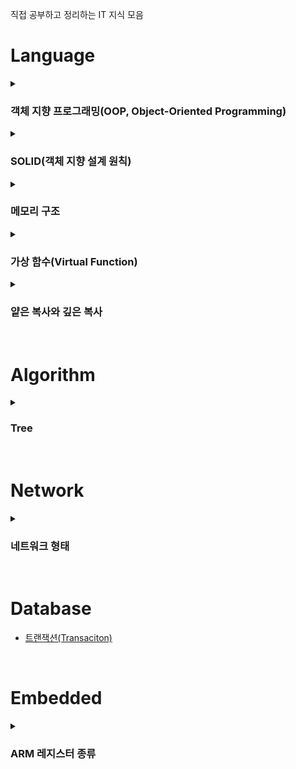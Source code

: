 직접 공부하고 정리하는 IT 지식 모음

# Language

<details>
  <summary><h3>객체 지향 프로그래밍(OOP, Object-Oriented Programming)</h3></summary>
  객체 지향 이란 프로그래밍에서 필요한 데이터를 추상화 시켜 <b>상태와 행위를 가진 객체</b>로 만들고, 객체들 간의 상호작용을 통해 로직을 구성하는 프로그래밍 방법을 말한다.
  <br>
  객체 지향 프로그래밍은 크게 추상화, 캡슐화, 상속, 다형성 4가지의 특징을 가진다.
  <br>

  ### 추상화(Abstraction)
  추상화의 사용 이유는 다른 곳의 코드를 수정할 필요 없이, 추가로 만들 부분만 새로 생성해주면 되는 것이 가장 큰 특징이다.

  #### 추상화의 특징
  - 객체에서 공통된 속성과 행위를 추출하는 것
  - 공통의 속성과 행위를 찾아서 타입을 정의하는 과정
  - 불필요한 정보는 숨기고 중요한 정보만을 표현함으로써 프로그램을 간단하게 만드는 것

  --- 

  ### 캡슐화(Encapsulation)
  캡슐화는 속성과 기능을 정의하는 변수와 메소드를 클래스라는 캡슐에 넣어서 분류하는 것을 말한다.
  <br>
  재활용이 원활하다는 장점이 있으며 캡슐화를 통해 정보은닉(접근 제어자)을 활용할 수 있다.

  #### 캡슐화의 특징
  - 데이터 구조와 데이터 다루는 방법을 결합 시켜 묶는 것(변수와 함수를 하나로 묶는 것을 뜻함)
  - 낮은 결합도를 유지할 수 있도록 설계하는 것

  ---

  ### 상속
  상속은 클래스의 속성과 행위를 하위 클래스에 물려주거나 하위 클래스가 속성과 행위를 물려 받는 것을 말한다.
  
  #### 상속의 특징
  - 코드의 재사용을 증대 시킬 수 있음(같은 기능 재구현 필요 없음)
  - 새로운 클래스가 기존의 클래스의 데이터와 연산을 이용할 수 있음

  #### 상속의 장단점

  |장점|단점|
  |:---|:---|
  |- 재사용으로 인한 코드가 줄어듦<br>- 범용적인 사용 가능<br>- 자료와 메서드의 자유로운 사용 및 추가 가능|- 상위 클래스의 변경이 어려움<br>- 불필요한 클래스가 증가할 수 있음<br>- 상속이 잘못 상용될 수 있음|

  ---

  ### 다형성
  객체 지향 프로그래밍은 하나의 클래스 내부의 같은 이름의 메서드를 여러 개 정의하거나 상위 클래스의 행위를 하위 클래스에서 재정의하여 사용할 수 있기 때문에 다형성이라는 특징을 갖게 된다.
  <br>
  가장 큰 특징으로 오버라이딩과 오버로딩이 있다.

  #### 다향성의 특징
  - 하나의 함수명이 상황에 따라 다른 의미로 해석될 수 있는 것
  - 어떠한 요소에 여러 개의 개념을 넣어 놓은 것
    
</details>

<details>
  <summary><h3>SOLID(객체 지향 설계 원칙)</h3></summary>
  객체 지향적으로 설계하기 위해 5 가지의 원칙이 있으며, 원칙의 앞글자를 따 SOLID 원칙이라고 부른다.

  ### 1. 단일 책임 원칙(SRP, Single Responsibility Principle)
  - 하나의 클래스는 단 하나의 책임만 가져야 함
  - 단일 책임 원칙이 지켜지지 않을 경우 한 책임의 변경에 의해 다른 책임과 관련된 코드에 영향이 갈 수 있음

  ---

  ### 2. 개방-폐쇄 원칙(OCP, Open-Closed Principle)
  - 소프트웨어 요소는 확장에는 열려있으나 변경에는 닫혀 있어야 함
  - 기능을 변경하거나 확장할 수 있으면서 기능을 사용하는 코드는 수정하지 않아야 함

  ---

  ### 3. 리스코프 치환 원칙(LSP, Liskov Substitution Principle)
  - 프로그램 객체는 프로그램의 정확성을 깨뜨리지 않으면서 하위 타입의 인스턴스로 바꿀 수 있어야 함
  - 상위 타입의 객체를 하위 타입의 객체로 치환해도 상위 타입을 사용하는 프로그램은 정상적으로 동작해야 함

  ---

  ### 4. 인터페이스 분리 원칙(ISP, Interface Segregation Principle)
  - 범용 인터페이스 하나보다 클라이언트를 위한 여러 개의 인터페이스로 구성하는 것이 좋음
  - 인터페이스는 인터페이스를 사용하는 클라이언트를 기준으로 분리해야 함
  - 클라이언트가 필요로 하는 인터페이스로 분리함으로써 각 클라이언트가 사용하지 않는 인터페이스에 변경이 있어도 영향을 받지 않도록 만들어야 함

  ---

  ### 5. 의존관계 역전 원칙(DIP, Dependency Inversion Principle)
  - 추상화에 의존해야 하며, 구체화에 의존하면 안됨
  - 고수준 모듈은 저수준 모듈의 구현에 의존해서는 안됨
  - 저수준 모듈은 고수준 모듈에서 정의한 추상화 타입에 의존해야 함
    
</details>

<details>
  <summary><h3>메모리 구조</h3></summary>

  프로그램이 실행되면 프로세스 주소 공간이 메모리에 할당된다.
  <br>
  프로세스 주소 공간에는 TEXT, DATA, BSS, HEAP, STACK 영역으로 이루어져 있다.
  
  <p align="center">
    <img src="https://github.com/JeHeeYu/IT-Knowledge-Collection/assets/87363461/43c721f6-937e-48bc-b60c-c0330d5a7beb" width="230" height="460">
  </p>

  ### TEXT 영역
  Code 영역이라고도 하며, <b>실행할 프로그램의 소스 코드</b>가 들어가는 부분이다.
  <br>
  컴파일 타임에 결정되고 중간에 코드를 변경할 수 없도록 Read-Only로 지정되어 있다.

  ---

  ### DATA 영역
  프로그램의 <b>초기값이 있는</b> 전역 변수, 배열, 정적 변수가 저장되는 영역이다.
  <br>
  즉, 프로그램이 구동되는 동안 항상 접근 가능한 변수가 저장되는 영역이다.
  <br>
  <br>
  프로그램의 시작과 함께 할당되며 프로그램이 종료되면 소멸한다.
  <br>
  실행 도중 변경될 수 있으므로 Read-Write로 지정되어 있다.

  ---

  ### BSS(Block Stated Symbol) 영역
  프로그램의 <b>초기값이 없는</b> 전역 변수, 배열, 정적 변수 등이 저장되는 영역이다.
  <br>
  즉, 초기화된 데이터는 DATA 영역에, 초기화 되지 않은 데이터는 BSS 영역에 저장된다.
  <br>
  <br>
  초기화 되지 않은 변수는 프로그램이 실행할 때 영역만 잡아주면 되지만, 초기화 된 변수는 그 값도 저장하고 있어야 하기 때문이다.

  ---

  ### STACK 영역
  함수의 호출과 관계 있는 블록, 그리고 지역 변수, 매개 변수가 저장되는 영역이다.
  <br>
  함수의 호출과 함께 할당되며, 함수 호출 완료 시 소멸한다.
  <br>
  메모리의 높은 주소에서 낮은 주소 방향으로 할당된다.
  <br>
  <br>
  컴파일 타임에 크기가 결정되기 때문에 무한히 할당할 수 없다.
  <br>
  따라서 재귀 함수가 너무 깊게 호출되거나 함수가 지역 변수를 너무 많이 보유하고 있어 STACK 영역을 초기화 하면 STACK Overflow가 발생한다.

  ---

  ### HEAP 영역
  런타임 중 크기가 결정되는 메모리 영역이다.
  <br>
  사용자에 의해 메모리 공간이 동적으로 할당되고 해제된다.
  <br>
  메모리의 낮은 주소에서 높은 주소의 방향으로 할당된다.
  <br>
  <br>
  HEAP과 STACK 영역은 사실 같은 공간을 할당한다.
  <br>
  HEAP과 STACK은 서로 반대 방향으로 할당되는데, 각 영역이 상대 공간을 침범할 경우 overflow가 발생할 수 있다.

  ---
</details>

<details>
  <summary><h3>가상 함수(Virtual Function)</h3></summary>
  가상 함수란 <b>부모 클래스에서 상속 받을 클래스에서 재정의할 것으로 기대하고 정의해놓은 함수</b>를 말한다.
  <br>
  이러한 가상 함수는 자신을 호출하는 객체의 동적 타입에 따라 실제 호출할 함수가 결정된다.
  <br>
  <br>
  가상 함수는 virtual 키워드를 사용하여 선언한다.
  
  ```
  virtual 함수원형();
  ```

  <br>

  ### 바인딩(Binding)
  C++ 컴파일러는 함수를 호출할 때, 어느 블록에 있는 함수를 호출해야 하고, 해당 함수가 정확한 메모리 위치까지 알아야 한다.
  <br>
  이처럼 함수를 호출하는 코드에서 <b>어느 블록에 있는 함수를 실행하라는 의미</b>로 해석하는 것을 바인딩이라고 한다.
  <br>
  <br>
  대부분 함수를 호출하는 코드는 <b>컴파일 타임에 고정된 메모리 주소로 변환</b>된다.
  <br>
  이것을 정적 바인딩(Static Binding)이라고 한다.
  <br>
  C++에서 가상 함수가 아닌 멤버 함수는 모두 정적 바인딩을 하게 된다.
  <br>
  <br>
  하지만 가상 함수의 호출은 <b>컴파일러가 어떤 함수를 호출해야 하는지 미리 알 수 없다</b>.
  <br>
  왜냐하면, <b>가상 함수는 프로그램이 실행될 때 객체를 결정</b>하므로 컴파일 타임에 해당 객체를 특정할 수 없기 때문이다.
  <br>
  따라서 가상 함수의 경우 런 타임에 올바른 함수가 실행될 수 있도록 해야 한다.
  <br>
  이것을 동적 바인딩(Dynamic Binding) 이라고 한다.

  <br>

  ### 가상 함수 테이블(VTBL, Virtual Function Table)
  C++에서는 가상 함수의 정의와 동작 방식만을 규정하고 있으며, 그에 따른 구현은 컴파일러마다 다르다.
  <br>
  하지만 컴파일러가 가상 함수를 다루는 가장 일반적인 방식은 가상 함수 테이블을 이용하는 것이다.
  <br>
  <br>
  C++ 컴파일러는 각각의 객체마다 가상 함수 테이블을 가리키는 포인터를 저장하기 위한 숨겨진 멤버를 하나 추가한다.
  <br>
  이와 함께 가상 함수를 단 하나라도 가지는 클래스에 대해서 가상 함수 테이블을 작성한다.
  <br>
  이렇게 작성된 가상 함수 테이블에는 해당 클래스의 객체들을 위해 선언된 가상 함수들의 주소가 저장되게 된다.
  <br>
  <br>
  가상 함수를 호출하면, C++ 프로그램은 가상 함수 테이블에 접근하여 자신이 필요한 함수의 주소를 찾아 호출하게 된다.
  <br>
  가상 함수를 사용하면 이처럼 함수의 호출 과정이 복잡해지므로, 메모리와 실행 속도 측면에서 부담을 가지게 된다.
  <br>
  따라서 C++에서 <b>기본 바인딩은 정적 바인딩이며, 필요한 경우에만 가상 함수로 선언하도록</b> 하고 있다.
  > 파생 클래스가 재정의할 가능성이 있는 함수는 모두 가상 함수로 선언하는 편이 좋음

  <br>

  ### 순수 가상 함수(Pure Virtual Function)
  C++에서 가상 함수란 파생 클래스에서 재정의할 것으로 기대하는 멤버 함수를 의미한다.
  <br>
  따라서 가상 함수는 반드시 재정의해야만 하는 함수가 아닌, 재정의가 가능한 함수를 가리킨다.
  <br>
  <br>
  이와 달리 순수 가상 함수는 파생 함수는 파생 클래스에서 반드시 재정의해야 하는 멤버 함수를 의미한다.
  <br>
  이러한 가상 함수는 일반적으로 함수의 동작을 정의하는 본체를 가지고 있지 않다.
  <br>
  따라서 파생 클래스에서 재저으이하지 않으면 사용할 수 없다.
  <br>
  <br>
  아래와 같이 함수만 있고 본체가 없다는 의미로 함수 선언부 끝에 "=0"을 추가한다.

  ```
  virtual 함수 원형=0;
  ```
  
</details>

<details>
  <summary><h3>얕은 복사와 깊은 복사</h3></summary>
  
  ### 얕은 복사(Shallow Copy)
  얕은 복사는 객체가 가진 멤버들의 값을 새로운 객체로 복사하는데 만약 객체가 참조 타입의 멤버를 가지고 있다면 참조 값만 복사가 된다.
  <br>
  즉, 얕은 복사의 경우 동적 할당을 받은 변수의 주소 값을 공유한다.
  <br>
  아래는 얕은 복사의 예제 코드이다.

  ```
  #include <iostream>
  #include <cstring>
  
  using namespace std;
  
  class A
  {
  private:
      char* name;
      int age;
      
  public:
      A(char* myName, int myAge) : age(myAge)
      {
          name = new char[strlen(myName) + 1];
          strcpy(name, myName);
      }
      
      ~A()
      {
          delete []name;
          cout << "소멸자 호출" << endl;
      }
      
      void show() const
      {
          cout << "이름 : " << name << endl;
          cout << "나이 : " << age << endl;
      }
  };
  
  int main()
  {
      A a("홍길동", 20);
      A b = a;
      
      a.show();
      b.show();
  
      return 0;
  }

  // 실행 결과
  이름 : 홍길동
  나이 : 20
  이름 : 홍길동
  나이 : 20
  소멸자 호출
  ```

  A클래스의 객체 a와 b가 있으며, a는 객체 생성 시 초기화를 했다.
  <br>
  반면 b는 a의 디폴트 복사 생성자에 의해 멤버 대 멤버 복사가 일어났다.
  <br>
  즉, 여기서 얕은 복사가 일어났다.
  <br>
  <br>
  근데 객체는 2개이나, 소멸자가 한 번만 호출 되었다.
  <br>
  그 이유는 char* 포인터인 name 때문이다.
  <br>
  멤버 대 멤버 복사이기 때문에 객체 a의 name을 가리키는 주소 값을 b도 같이 할당 받아 두 객체가 같은 문자열을 참조하는 문제가 생긴다.
  <br>
  <br>
  그래서 만약 객체 a가 소멸된다고 가정하면 a의 소멸자 호출이 일어나면서 delete를 해준다.
  <br>
  하지만 b의 소멸자 호출이 일어나면 이미 소멸된 문자열을 대상으로 delete 하기 때문에 문제가 발생한다.
  <br>
  하지만 변수가 힙의 메모리 공간을 참조하지 않는다면 별다른 문제가 생기지 않는다.
  <br>
  <br>
  이처럼 얕은 복사는 간단하지만 멤버 변수에 따른 문제점이 발생하는 것을 고려해야 한다.

  <br>

  ### 깊은 복사(Deep Copy)
  깊은 복사는 전체 복사로 생각할 수 있다.
  <br>
  얕은 복사와 달리 객체가 가진 모든 멤버를 복사하는 것을 말한다.
  <br>
  객체가 참조 타입의 멤버를 포함할 경우 참조 값의 복사가 아닌 참조된 객체 자체가 복사되는 것을 말한다.
  <br>
  <br>
  즉, 깊은 복사는 새로 동적 할당을 받고, 원본의 데이터를 복사한다.
  <br>
  아래는 깊은 복사의 예제 코드이다.

  ```
  #include <iostream>
  #include <cstring>
  
  using namespace std;
  
  class A
  {
  private:
      char* name;
      int age;
      
  public:
      A(char* myName, int myAge) : age(myAge)
      {
          name = new char[strlen(myName) + 1];
          strcpy(name, myName);
      }
      
      A(const A &copy) : age(copy.age)
      {
          name = new char[strlen(copy.name) + 1];
          strcpy(name, copy.name);
      }
      
      ~A()
      {
          delete []name;
          cout << "소멸자 호출" << endl;
      }
      
      void show() const
      {
          cout << "이름 : " << name << endl;
          cout << "나이 : " << age << endl;
      }
  };
  
  int main()
  {
      A a("홍길동", 20);
      A b = a;
      
      a.show();
      b.show();
  
      return 0;
  }

  // 실행 결과
  이름 : 홍길동
  나이 : 20
  이름 : 홍길동
  나이 : 20
  소멸자 호출
  소멸자 호출
  ```
  

  기존의 얕은 복사에서는 소멸자가 한 번만 호출되었다면 여기서는 두 번 호출되었다.
  <br>
  복사 생성자에서 const를 인자로 받는데, 그 이유는 기존의 객체의 멤버 변수 값을 건드리지 않겠다는 의미이다.

  <br>

  ### 복사 생성자(Copy Constructor)
  C++에서 복사 생성자란 자신과 <b>같은 클래스 타입의 다른 객체에 대한 참조를 인수로 전달 받아 그 참조를 가지고 자신을 초기화</b>하는 방법이다.
  <br>
  복사 생성자는 새롭게 생성되는 객체가 원본 객체와 같으면서도, 완전한 독립성을 가지게 해준다.
  <br>
  왜냐하면 복사 생성자를 이용한 대입은 깊은 복사를 통한 값이기 때문이다.
  <br>
  <br>
  복사 생성자는 다음과 같은 상황에서 주로 사용된다.
  - 객체가 함수에 인수로 전달될 때
  - 함수가 객체를 반환 값으로 반환할 때
  - 새로운 객체를 같은 클래스 타입의 기존 객체와 똑같이 초기화할 때
</details>

<br>

# Algorithm

<details>
  <summary><h3>Tree</h3></summary>

  ## Tree란?
  Tree는 **계층구조**를 가진 데이터 구조로, 부모-자식 개념을 가지는 **비선형 개념**의 Graph 자료구조의 일종이다.
  <br>
  트리 구조를 그림으로 나타낼 때는 실제 나무와는 반대로 뿌리가 맨 위에 나타내는 상하 반전된 형태로 표현한다.
  <br>
  <br>
  트리는 하나의 루트 노드(Root Node)를 가지며, 이 노드는 트리의 가장 맨 위에 존재한다.
  <br>
  루트 노드는 1개 이상의 자식 노드를 가지게 된다.
  <br>
  <img src="https://github.com/JeHeeYu/IT-Knowledge-Collection/assets/87363461/2f6016d3-2aad-4226-811e-382a99498ff5" width="700" height="300">
  <br>
  <br>
  ## Tree 특징
  - 계층 구조를 가지는 **계층 모델**
  - DAG(Directed Acyclic Graphs, 방향성이 없는 비순환 그래프) 의 한 종류로, Loop, Circuit이 없음, 즉 **사이클이 없음**
  - 노드가 N개인 트리는 **항상 N-1 개의 간선을 가짐**
  - 루트에서 어떤 노드로 가는 경로는 유일함
  - 임의의 노드 간 경로는 유일함, 즉 두 개의 정점 사이에 반드시 1개의 경로만을 가짐
  <br>
  
  
  ## Tree 용어
  - **루트 노드(Root Node)** : 부모가 없는 노드로 트리는 하나의 루트 노드만을 보유함
  - **단말 노드(Leaf Node)** : 자식이 없는 노드로 ‘말단 노드’ 또는 ‘잎 노드’라고도 함
  - **내부 노드(Internal Node)** : 단말 노드가 아닌 노드
  - **간선(Edge)** : 노드를 연결하는 선(Link, Branch 라고도 함)
  - **형제(Sibling)** : 같은 부모를 가지는 노드(형제 노드라고도 함)
  - **노드의 크기(Size)** : 자신을 포함한 모든 자식 노드의 개수
  - **노드의 깊이(Depth)** : 루트에서 어떤 노드에 도달하기 위해 거쳐야 하는 간선의 수
  - **노드의 레벨(Level)** : 트리의 특정 깊이를 가지는 노드의 집합
  - **노드의 차수(Degree)** : 하위 트리 개수 / 간선 수 (Degree) = 각 노드가 지닌 가지의 수
  - **트리의 차수(Degree of Tree)** : 트리의 최대 차수
  - **트리의 높이(Height)** : 루트 노드에서 가장 깊숙히(맨 아래) 있는 노드의 깊이

  <br>

  ## 트리 순회(Traversal) 방법
  트리의 순회 방법으로 전위(Prorder) 순회, 중위(Inorder) 순회, 후위(Postorder) 순회가 있다.

  ### 전위 순회(Preorder)
  전위 순회는 노드를 먼저 방문하고 그 다음 현재 노드의 왼쪽 하위 노드를, 마지막으로 하위 노드를 재귀적으로 방문하는 방법을 말한다.
  ```
  void preOrderTraversal(TreeNode node) {
      if(node != null) {
          visit(node);
          preOrderTraversal(node.left);
          preOrderTraversal(node.right);
    }
  }

  ```
  <p align="center">
    <img src="https://github.com/JeHeeYu/IT-Knowledge-Collection/assets/87363461/e5f6a5b8-fb70-4704-a0f1-9e651e5999c0" width="400" height="200">
  </p>
  <br>

  ### 중위 순회(Inorder)
  중위 순회는 왼쪽 노드를 먼저 방문하고, 그 다음 현재 노드, 마지막으로 오른쪽 노드를 방문하는 방법을 말한다.
  ```
  void inOrderTraversal(TreeNode node) {
      if(node != null) {
          inOrderTraversal(node.left);
          visit(node);
          inOrderTraversal(node.right);
      }
  }
  ```
  <p align="center">
    <img src="https://github.com/JeHeeYu/IT-Knowledge-Collection/assets/87363461/52e88a8d-0c20-456f-811c-ecea1e28c442" width="400" height="200">
  </p>
  <br>

  ### 후위 순회(Postorder)
  후위 순회는 두 자식 노드를 먼저 방문한 후 현재 노드를 방문하는 방법을 말한다.
  ```
  void postOrderTraversal(TreeNode node) {
      if(node != null) {
          postOrderTraversal(node.left);
          postOrderTraversal(node.right);
          visit(node);
      }
  }
  ```

  <p align="center">
    <img src="https://github.com/JeHeeYu/IT-Knowledge-Collection/assets/87363461/69a85296-da18-4671-9dc0-28c1f7ed88c3" width="400" height="200">
  </p>
  <br>
  
</details>

<br>

# Network

<details>
  <summary><h3>네트워크 형태</h3></summary>  

  ## 근거리 영역 네트워크(LAN, Local Area Network)
  근거리 영역 네트워크는 건물안의 범위나 특정 지역에서 사용하는 네트워크를 말한다.
  <br>
  유선 케이블, 적외선 링크, 무선 송수신기 등을 이용한다.
  <br>
  한 건물 또는 인접한 건물군 내에 있는 네트워크는 하나의 LAN으로 간주된다.

  <br>

  <p align="center">
    <img src="https://github.com/JeHeeYu/IT-Knowledge-Collection/assets/87363461/d4c5b907-6f70-4b75-b384-5fde9686db7b" width="800" height="400">
  </p>

  <br>

  ### LAN의 특징
  - 단일 기관의 소유 또는 제한된 지역 내의 통신
  - 광대역 전송 매체의 사용으로 고속 통신 가능
  - 공유 매체를 사용하므로 경로 선택 없이 매체에 연결된 모든 장치로 데이터 전송 가능
  - 오류 발생률이 낮으며 네트워크에 포함된 자원 공유 가능
  - 네트워크의 확장 또는 재배치 용이
  - 망의 구성 형태에 따라 성(스타)형, 버스형, 링형, 계층(트리)형으로 분류
  - 전송 매체로 꼬임선, 동축 케이블, 광섬유 케이블 등을 이용

  <br>

  ### LAN의 장단점
  **장점**
  - 통신 선로가 가장 짧아 제어가 간단하며 관리 및 확장이 용이함
  - 통신망 신뢰도가 높음
  - 상대적으로 낮은 비용이 드는 매체로 높은 대역폭 이용 가능
  - 게이트웨이, 브리지, 라우터 등의 네트워크 장비를 이용하여 다른 네트워크와 연동 가능
  - 다양한 응용을 수용할 수 있으며 많은 수의 단말 장치 연결 가능
  - 네트워크 관리 용이

  **단점**
  - 네트워크 중앙에 병목현상 가능성이 있음
  - 짧은 거리에서의 통신망을 지원하므로, 거리를 확장하기 위해 리피터, 허브, 브리지와 같은 네트워크 장비가 필요함

  <br>

## 광역 네트워크(WAN, Wide Area Network)
  광역 네트워크는 2개 이상의 LAN을 넓은 지역에 걸쳐 연결한 것을 말한다.
  <br>
  원거리에 있는 네트워크의 경우 라우터나 스위치에 묶을 수 없는 한계가 존재하기 때문에 이런 경우 네트워크 간의 연결을 위해 WAN을 사용한다.
  <br>
  <br>
  또한 LAN에 포함되지 않은 원격의 컴퓨터들도 WAN을 이용하여 서로 통신할 수 있다.
  <br>
  <br>
  WAN은 ISP(인터넷 서비스 제공자)가 제공하는 서비스를 사용하여 구축된 네트워크이다.
  <br>

  <p align="center">
    <img src="https://github.com/JeHeeYu/IT-Knowledge-Collection/assets/87363461/7a097d26-d527-47dd-b4bf-0cd624610ac5" width="800" height="400">
  </p>

  <br>

  ### WAN의 특징
  - 지역성 제한이 없음
  - 여러 LAN과 상호 작용함
  - LAN보다 복잡하고 어려움
  - 기술적 비용이 많이 발생함

  <br>

  ### WAN의 장단점
  **장점**
  - 넓은 범위이기 때문에 어디에서나 사용할 수 있는 유연성
  - 필요에 따라 새로운 위치나 지점을 추가하거나 기존 네트워크를 확장이 비교적 간단함
  - 긴 거리 통신을 지원함
    
  **단점**
  - LAN에 비해 거리가 길기 때문에 신호가 약해지거나 오류가 발생할 확률이 있음
  - 거리가 멀어지는 만큼 LAN에 비해 속도가 느림
  - 대역폭이 제한적이므로 대용량 데이터의 전송에 어려움이 있음
  - WAN을 설정하고 유지하는데 높은 비용이 발생함

  <br>

  ## 도시권 통신망(MAN, Metropolitan Area Network)
  도시권 통신망은 큰 도시 또는 캠퍼스에 퍼져 있는 네트워크이다.
  <br>
  MAN은 LAN보다 큰 규모를 가지지만 WAN보다는 작은 중간 크기 규모의 네트워크이다.
  <br>
  <br>
  대표적인 예로 DSL 전화망, 케이블 TV 네트워크를 통한 인터넷 서비스 제공이 있다.

  <br>

  <p align="center">
    <img src="https://github.com/JeHeeYu/IT-Knowledge-Collection/assets/87363461/7ad83b92-5b03-47d2-a7f3-e0ffe1045133" width="400" height="200">
  </p>

  <br>

  ### MAN의 특징
  - LAN에 비해 넓은 지리적 범위를 가지며, 일반적으로 도시 또는 국가의 한 지역을 커버함
  - MAN은 고속 데이터 전송을 지원하므로 여러 지점 간 빠른 데이터 공유 가능
  - MAN은 고성능 네트워크 요구 사항을 충족시키기 위해 설계되며 신속한 데이터 액세스를 지원함
  - 가상 LAN(VLAN)을 사용하여 여러 위치 간의 논리적인 분리를 가능하게 하여 보안 및 트래픽 관리 강화 가능

  <br>

  ### MAN의 장단점
  **장점**
  - 고속 데이터 전송을 지원하므로 근거리 지점 간 빠른 데이터 공유 가능
  - WAN에 비해 근거리 지역이므로 집중적인 서비스 제공 가능
  - 중요한 비즈니스 및 정부 기관과 같은 기관에서 사용되므로 높은 신뢰성
  - 지리적으로 제한된 네트워크이므로 관리가 상대적으로 간단함

  **단점**
  - WAN에 비해 작은 영역이므로 국가 간의 연결을 제공하지 못함
  - 고성능의 네트워크에 장비 및 라우팅 인프라를 구축할 때 높은 비용이 발생할 수 있음
  - 도시 또는 지역 내의 새로운 지점을 추가하거나 확장하는 것이 어려움
  - 특정 도시나 근거리에 적합하므로 원격 지역이나 농촌 지역에는 적합하지 않음

  <br>

  ## 인트라넷(Intranet)
  인트라넷은 기업이나 조직 내부에서 사용하는 전용 네트워크를 말한다.
  <br>
  인터넷과 유사한 기술을 사용하지만 내부 사용자만을 위한 목적으로 구축되는 특수한 형태의 네트워크이다.
  <br>
  <br>
  인트라넷을 이용하면 조직 내에서 관리되는 문서, 메신저, 게시판 등을 공개되지 않는 웹 페이지에서 처리할 수 있다.

  <br>

  <p align="center">
    <img src="https://github.com/JeHeeYu/IT-Knowledge-Collection/assets/87363461/bbb6d602-6be2-4dbf-9c74-cc2d40253bac" width="400" height="200">
  </p>

  <br>

  ### 인트라넷의 특징
  - 조직 내부에서만 사용되는 전용 네트워크
  - 민감한 정보와 데이터 보호
  - 외부 액세스가 제한되며 내부에서만 접속 가능
  - 조직의 크기 및 요구 사항에 따라 확장 용이


<br>

  ### 인트라넷의 장단점
  **장점**
  - 중요한 정보와 데이터를 보호하고 있어 보안에 강함
  - 조직 내에서 효율적인 의사 소통과 협업 촉진
  - 문서, 데이터 및 애플리케이션 공유로 업무 효율성 향상 가능
  - 종이 문서 및 물리적 자료 사용을 줄이고 디지털 프로세스로 비용 절감 가능

  **단점**
  - 외부 액세스가 제한되므로 원격 근무 협업 불가
  - 인트라넷 구축 및 유지 관리 초기 비용이 발생
  - 사용자의 권한, 보안 정책 등을 관리하기 위핸 복잡성 증가
  
  
</details>


  

<br>

# Database

- [트랜잭션(Transaciton)](https://github.com/JeHeeYu/IT-Knowledge-Collection/blob/main/Database/%ED%8A%B8%EB%9E%9C%EC%9E%AD%EC%85%98(Transaction)/README.md)

<br>

# Embedded

<details>

  <summary><h3>ARM 레지스터 종류</h3></summary> 

  ARM 프로세서의 동작 모드는 프로세스가 어떤 권한을 가지고 어떤 종류의 작업을 처리하는지 나타낸다.
  <br>
  ARM에서 제공하는 모드는 총 8가지의 모드가 있다.
  <br>
  <br>
  유저 모드와 시스템 모드는 프로그래밍을 통해 변경이 가능하고, 나머지 모드는 외부의 요청 또는 오류에 의해 이루어진다.
  <br>
  <br>
  ARM에는 상태 레지스터(Status Register)가 있는데, 이 레지스터에 값을 수정하여 각각의 동작 모드를 설정할 수 있다.

  <br>
  
  ### 유저(User) 모드
  유저 모드는 ARM이 User Task, Application 등을 수행할 때의 동작 모드이다.
  <br>
  유저 모드는 다른 모드들과 다르게 유일한 비특권(Un-Privilleged) 모드이다.
  > 특권 모드란 프로세서의 동작을 위한 모드로, 프로세서의 모든 메모리 접근 및 명령이 가능한 모드를 말함
  <br>
  <br>
  즉, 일반 사용자의 모드를 나타내고, 메모리, I/O 장치 등과 같은 시스템 자원 사용에 제한을 두고, 사용자의 실수를 미연에 방지하는 목적으로 활용할 수 있다.

  <br>

  ### 시스템(System) 모드
  시스템 모드는 유저 모드와 동일한 용도로 사용된다.
  유저 모드의 특별한 모드 느낌이다.
  <br>
  <br>
  유저 모드와 다른 점은 ARM 프로세서 내부의 CPSR을 완전히 읽고 쓸 수 있으며, 특권 모드이다.
  > CPSR(Current Program Status Register)는 ARM 프로세서의 세부 상태를 저장하는 용도로 사용됨

<br>

### IRQ(Interrupt ReQuest) 모드
IRQ 모드는 ARM에서 사용하는 일반적인 인터럽트를 처리하는 모드이다.
<br>
외부 장치에서 요청되는 IRQ의 발생에 의해 ARM 프로세서는 IRQ 모드로 전환 후 인터럽트 작업을 처리한다.

<br>

### FIQ(Fast Interrupt reQuest) 모드
FIQ 모드는 IRQ와 같이 인터럽트를 처리하는 모드인데, 인터럽트 중에서 빠르게(Fast) 인터럽트를 처리하는 모드를 말한다.
<br>
외부 장치에서 요청되는 FIQ의 발생에 의해 ARM 프로세서는 FIQ 모드로 전환 후 인터럽트 작업을 처리한다.
<br>
<br>
빠른 처리를 위해 Exception Vector 에서도 최하단에 존재하고 별도의 레지스터를 보유한다.

<br>

### SVC(Supervisor) 모드
SVC 모드는 시스템 자원 대부분을 자유롭게 관리할 수 있는 모드이다.
<br>
커널이나 디바이스 드라이버를 처리할 때 사용(System Call)하는 모드이기도 하다.
<br>
<br>
외부에서 Reset 신호 또는 SWI(SoftWare Interface) 신호가 발생하면 SVC 모드로 전환된다.

<br>

### 


</details>
